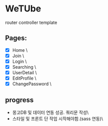 # WeTUbe

router
controller
template

## Pages:

-[x] Home \
-[x] Join \
-[x] Login \
-[x] Searching \
-[x] UserDetail \
-[x] EditProfile \
-[x] ChangePassword \

## progress

- 몽고DB 및 데이터 연동 성공. 쿼리문 작성\
- 스타일 및 프론트 단 작업 시작해야함.(sass 연동)\
